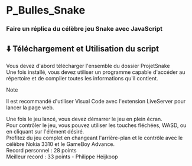 # P_Bulles_Snake
### Faire un réplica du célèbre jeu Snake avec JavaScript
⬇️ Téléchargement et Utilisation du script
-----------
Vous devez d'abord télécharger l'ensemble du dossier ProjetSnake
<br>
Une fois installé, vous devez utiliser un programme capable d'accéder au répertoire et de compiler toutes les informations qu'il contient. 
>[!NOTE]
>Il est recommandé d'utiliser Visual Code avec l'extension LiveServer pour lancer la page web.

Une fois le jeu lancé, vous devez démarrer le jeu en plein écran. 
<br>
Pour contrôler le jeu, vous pouvez utiliser les touches fléchées, WASD, ou en cliquant sur l'élément désiré. 
<br>
Profitez du jeu complet en changeant l'arrière-plan et le contrôle avec le célèbre Nokia 3310 et le GameBoy Advance.
<br>
Record personnel : 28 points
<br>
Meilleur record : 33 points - Philippe Heijkoop
